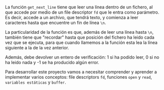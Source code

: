 La función `get_next_line` tiene que leer una línea dentro de un fichero, al que accede por medio de un file descriptor `fd` que le entra como parámetro. Es decir, accede a un archivo, que tendrá texto, y comienza a leer caracteres hasta que encuentre un fin de línea `\n`.

La particularidad de la función es que, además de leer una línea hasta `\n`, también tiene que "recordar" hasta que posición del fichero ha leido cada vez que se ejecuta, para que cuando llamemos a la función esta lea la línea siguiente a la de la vez anterior.

Además, debe devolver un entero de verificación: 1 si ha podido leer, 0 si no ha leido nada y -1 se ha producido algún error.

Para desarrollar este proyecto vamos a necesitar comprender y aprender a implementar varios conceptos: file descriptors `fd`, funciones `open` y `read`, `variables estáticas` y `buffer`.

